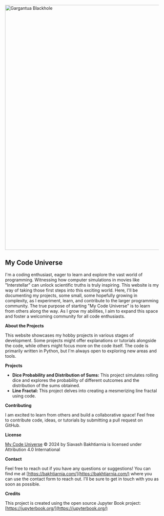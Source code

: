 <a href="https://mycodeuniverse.com"><img src="https://bakhtiarnia.com/assets/images/simul.webp" alt="Gargantua Blackhole" width="800"></a>

## My Code Universe

I'm a coding enthusiast, eager to learn and explore the vast world of programming. Witnessing how computer simulations in movies like "Interstellar" can unlock scientific truths is truly inspiring. This website is my way of taking those first steps into this exciting world. Here, I'll be documenting my projects, some small, some hopefully growing in complexity, as I experiment, learn, and contribute to the larger programming community. The true purpose of starting "My Code Universe" is to learn from others along the way. As I grow my abilities, I aim to expand this space and foster a welcoming community for all code enthusiasts.

**About the Projects**

This website showcases my hobby projects in various stages of development. Some projects might offer explanations or tutorials alongside the code, while others might focus more on the code itself. The code is primarily written in Python, but I'm always open to exploring new areas and tools.

**Projects**

* **Dice Probability and Distribution of Sums:** This project simulates rolling dice and explores the probability of different outcomes and the distribution of the sums obtained.
* **Line Fractal:** This project delves into creating a mesmerizing line fractal using code.

**Contributing**

I am excited to learn from others and build a collaborative space! Feel free to contribute code, ideas, or tutorials by submitting a pull request on GitHub. 

**License**

[My Code Universe](https://mycodeuniverse.com) © 2024 by Siavash Bakhtiarnia is licensed under Attribution 4.0 International

**Contact**

Feel free to reach out if you have any questions or suggestions! You can find me at [https://bakhtiarnia.com/](https://bakhtiarnia.com/) where you can use the contact form to reach out. I'll be sure to get in touch with you as soon as possible.

**Credits**

This project is created using the open source Jupyter Book project: [https://jupyterbook.org/](https://jupyterbook.org/)

